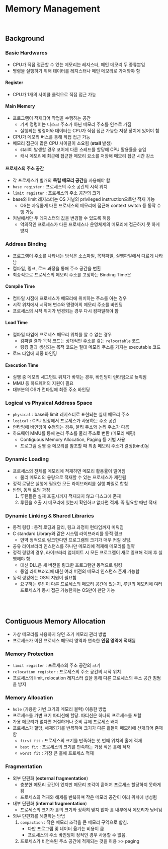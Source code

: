 # Memory Management

<br/>

## Background
### Basic Hardwares
* CPU가 직접 접근할 수 있는 메모리는 레지스터, 메인 메모리 두 종류뿐임
* 명령을 실행하기 위해 데이터를 레지스터나 메인 메모리로 가져와야 함

#### Register
* CPU가 1개의 사이클 클럭으로 직접 접근 가능

#### Main Memory
* 프로그램이 적재되어 작업을 수행하는 공간
    * 기계 명령어는 디스크 주소가 아닌 메모리 주소를 인수로 가짐
    * 실행되는 명령어와 데이터는 CPU가 직접 접근 가능한 저장 장치에 있어야 함
* CPU가 메모리 버스를 통해 직접 접근 가능
* 메모리 접근에 많은 CPU 사이클이 소요됨 (**stall** 발생)
    * stall이 발생할 경우 코어에 다른 스레드를 할당해 CPU 활용률을 높임
    * 캐시 메모리에 최근에 접근한 메모리 요소를 저장해 메모리 접근 시간 감소

#### 프로세스의 주소 공간
* 각 프로세스가 별개의 **독립 메모리 공간**을 사용해야 함
* `base register` : 프로세스의 주소 공간의 시작 위치
* `limit register` : 프로세스의 주소 공간의 크기
* base와 limit 레지스터는 OS 커널의 privileged instruction으로만 적재 가능
    * OS는 자유롭게 다른 프로세스의 메모리에 접근해 context switch 등 동작 수행 가능
* 커널에서만 두 레지스터의 값을 변경할 수 있도록 허용
    * 악의적인 프로세스가 다른 프로세스나 운영체제의 메모리에 접근하지 못 하게 방지

### Address Binding
* 프로그램이 주소를 나타내는 방식은 소스파일, 목적파일, 실행파일에서 다르게 나타남
* 컴파일, 링크, 로드 과정을 통해 주소 공간을 변환
* 최종적으로 프로세스의 메모리 주소를 고정하는 Binding Time은 

#### Compile Time
* 컴파일 시점에 프로세스가 메모리에 위치하는 주소를 아는 경우
* 시작 위치에서 시작해 변수와 명령어의 메모리 주소를 바인딩
* 프로세스의 시작 위치가 변경되는 경우 다시 컴파일해야 함

#### Load Time
* 컴파일 타임에 프로세스 메모리 위치를 알 수 없는 경우
    * 컴파일 결과 목적 코드는 상대적인 주소를 갖는 `relocatable` 코드
    * 링킹 결과 생성되는 목적 코드는 절대 메모리 주소를 가지는 executable 코드
* 로드 타임에 최종 바인딩

#### Execution Time
* 실행 중 메모리 세그먼트 위치가 바뀌는 경우, 바인딩이 런타임으로 늦춰짐
* MMU 등 하드웨어의 지원이 필요
* 대부분의 OS가 런타임에 최종 주소 바인딩

### Logical vs Physical Address Space
* `physical` : base와 limit 레지스터로 표현되는 실제 메모리 주소
* `logical` : CPU 입장에서 프로세스가 사용하는 주소 공간
* 런타임에 바인딩이 수행되는 경우, 물리 주소와 논리 주소가 다름
* 하드웨어 MMU를 통해 논리 주소를 물리 주소로 변환 (메모리 매핑)
    * Contiguous Memory Allocation, Paging 등 기법 사용
    * 프로그램 실행 중 메모리를 참조할 때 최종 메모리 주소가 결정(bind)됨

### Dynamic Loading
* 프로세스의 전체를 메모리에 적재하면 메모리 활용률이 떨어짐
    * 물리 메모리의 용량으로 적재할 수 있는 프로세스가 제한됨
* 정적 로딩은 실행에 필요한 모든 라이브러리를 실행 파일로 합침
* 반면, 동적 로딩 과정
    1. 루틴들은 실제 호출시까지 적재되지 않고 디스크에 존재
    2. 루틴을 호출 시 메모리에 있는지 확인하고 없다면 적재. 즉 필요할 때만 적재

### Dynamic Linking & Shared Libraries
* 동적 링킹 : 동적 로딩과 달리, 링크 과정이 런타임까지 미뤄짐
* C standard Library와 같은 시스템 라이브러리를 동적 링크
    * 만약 정적으로 링크한다면 프로그램의 크기가 매우 커질 것임.
* 공유 라이브러리 인스턴스를 하나만 메모리에 적재해 메모리를 절약
* 정적 링킹의 경우, 라이브러리 업데이트 시 모든 프로그램이 새로 링크해 적재 후 실행해야 함
    * 대신 DLL은 새 버전을 링크한 프로그램만 동적으로 링킹
    * 동일 라이브러리에 대한 여러 버전의 메모리 인스턴스 존재 가능함
* 동적 링킹에는 OS의 지원이 필요함
    * 요구하는 루틴이 다른 프로세스의 메모리 공간에 있는지, 루틴의 메모리에 여러 프로세스가 동시 접근 가능한지는 OS만이 판단 가능


<br/>
<br/>

## Contiguous Memory Allocation
* 가상 메모리를 사용하지 않던 초기 메모리 관리 방법
* 프로세스가 이전 프로세스 메모리 영역과 연속한 **인접 영역에 적재**됨

### Memory Protection
* `limit register` : 프로세스의 주소 공간의 크기
* `relocation register` : 프로세스의 주소 공간의 시작 위치
* 프로세스의 limit, relocation 레지스터 값을 통해 다른 프로세스의 주소 공간 침범을 방지

### Memory Allocation
* `hole` (가용한 가변 크기의 메모리 블럭) 이용한 방법
* 프로세스를 가변 크기 파티션에 할당. 파티션은 하나의 프로세스를 포함
* 가용 메모리가 없다면 거절하거나 준비 큐에 프로세스 배치
* 프로세스가 할당, 해제되기를 반복하며 크기가 다른 홀들이 메모리에 산개되어 존재함
    * `first fit` : 프로세스의 크기를 만족하는 첫 번째 위치의 홀에 적재
    * `best fit` : 프로세스의 크기를 만족하는 가장 작은 홀에 적재
    * `worst fit` : 가장 큰 홀에 프로세스 적재
    

### Fragmentation
* 외부 단편화 (**external fragmentation**)
    * 충분한 메모리 공간이 있지만 메모리 조각이 흩어져 프로세스 할당하지 못하게 됨
    * 프로세스의 적재와 해제를 반복하며 작은 메모리 공간이 여러 위치에 생성됨
* 내부 단편화 (**internal fragmentation**)
    * 프로세스의 크기가 홀의 크기와 정확히 맞지 않아 홀 내부에서 메모리가 낭비됨
* 외부 단편화를 해결하는 방법
    1. `compaction` : 작은 메모리 조각을 큰 메모리 구역으로 합침. 
        * 다만 프로그램 및 데이터 옮기는 비용이 큼
        * 프로세스의 주소 바인딩이 정적인 경우 사용할 수 없음.
    2. 프로세스가 비연속된 주소 공간에 적재되는 것을 허용 >> paging
